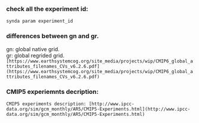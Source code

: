 ### check all the experiment id:  
`synda param experiment_id`

### differences between gn and gr.  
gn: global native grid.  
gr: global regrided grid.  
`[https://www.earthsystemcog.org/site_media/projects/wip/CMIP6_global_attributes_filenames_CVs_v6.2.6.pdf](https://www.earthsystemcog.org/site_media/projects/wip/CMIP6_global_attributes_filenames_CVs_v6.2.6.pdf)`

### CMIP5 experiemnts decription:   
`CMIP5 experiments description: [http://www.ipcc-data.org/sim/gcm_monthly/AR5/CMIP5-Experiments.html](http://www.ipcc-data.org/sim/gcm_monthly/AR5/CMIP5-Experiments.html)`
